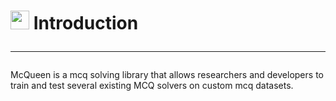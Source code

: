 # <img src="https://www.google.com/url?sa=i&source=images&cd=&ved=2ahUKEwjx-sDX4fTjAhVQrJ4KHXUWB2wQjRx6BAgBEAQ&url=https%3A%2F%2Fimgbin.com%2Fpng%2FJjp8D3zp%2Flightning-mcqueen-mater-cars-2-pixar-png&psig=AOvVaw1Uw7pV3BotiGoOvFljJPb4&ust=1565404556805203" width="30"> Introduction <hr>
McQueen is a mcq solving library that allows researchers and developers to train and test several existing MCQ solvers on custom mcq datasets.
